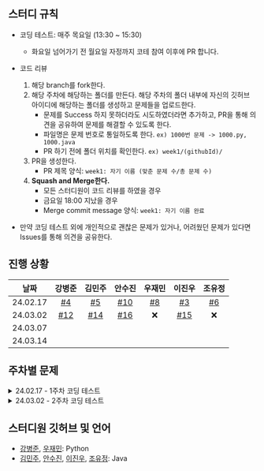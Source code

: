 ## 스터디 규칙

- 코딩 테스트: 매주 목요일 (13:30 ~ 15:30)
   - 화요일 넘어가기 전 월요일 자정까지 코테 참여 이후에 PR 합니다.
- 코드 리뷰

  1. 해당 branch를 fork한다.
  2. 해당 주차에 해당하는 폴더를 만든다. 해당 주차의 폴더 내부에 자신의 깃허브 아이디에 해당하는 폴더를 생성하고 문제들을 업로드한다.
     - 문제를 Success 하지 못하더라도 시도하였더라면 추가하고, PR을 통해 의견을 공유하여 문제를 해결할 수 있도록 한다.
     - 파일명은 문제 번호로 통일하도록 한다. `ex) 1000번 문제 -> 1000.py, 1000.java`
     - PR 하기 전에 폴더 위치를 확인한다. `ex) week1/(githubId)/`
  3. PR을 생성한다.
     - PR 제목 양식: `week1: 자기 이름 (맞춘 문제 수/총 문제 수)`
  4. **Squash and Merge한다.**
     - 모든 스터디원이 코드 리뷰를 하였을 경우
     - 금요일 18:00 지났을 경우
     - Merge commit message 양식: `week1: 자기 이름 완료`

- 만약 코딩 테스트 외에 개인적으로 괜찮은 문제가 있거나, 어려웠던 문제가 있다면 Issues를 통해 의견을 공유한다.

## 진행 상황

|   날짜   | 강병준 | 김민주 | 안수진 | 우재민 | 이진우 | 조유정 |
| :------: | :----: | :----: | :----: | :----: | :----: | :----: |
| 24.02.17 | [#4](https://github.com/BangDori/coding-test-study/pull/4) | [#5](https://github.com/BangDori/coding-test-study/pull/5) | [#10](https://github.com/BangDori/coding-test-study/pull/10) | [#8](https://github.com/BangDori/coding-test-study/pull/8) | [#3](https://github.com/BangDori/coding-test-study/pull/3) | [#6](https://github.com/BangDori/coding-test-study/pull/6) |
| 24.03.02 | [#12](https://github.com/BangDori/coding-test-study/pull/12) | [#14](https://github.com/BangDori/coding-test-study/pull/14) | [#16](https://github.com/BangDori/coding-test-study/pull/16) | ❌ | [#15](https://github.com/BangDori/coding-test-study/pull/15) | ❌ |
| 24.03.07 |        |        |        |        |        |        |
| 24.03.14 |        |        |        |        |        |        |

## 주차별 문제

<details>
   <summary>24.02.17 - 1주차 코딩 테스트</summary>
   <ul markdown="1">
      <li>20167번: 꿈틀꿈틀 호석 애벌레 - 기능성</li>
      <li>20002번: 사과나무</li>
      <li>5549번: 행성 탐사</li>
      <li>10713번: 기차 여행</li>
      <li>1368번: 물대기</li>
   </ul>
</details>
<details>
   <summary>24.03.02 - 2주차 코딩 테스트</summary>
   <ul markdown="1">
      <li>25601번: 자바의 형변환</li>
      <li>22871번: 징검다리 건너기 (large)</li>
      <li>17085번: 십자가 2개 놓기</li>
      <li>8972번: 미친 아두이노</li>
      <li>15573번: 채굴</li>
   </ul>
</details>


## 스터디원 깃허브 및 언어

- [강병준](https://github.com/BangDori), [우재민](https://github.com/WooJJam): Python
- [김민주](https://github.com/miiiinju1), [안수진](https://github.com/ssuzyn), [이진우](https://github.com/jinlee1703), [조유정](https://github.com/hiyoojeong): Java
